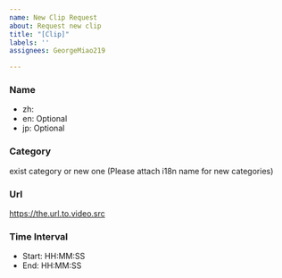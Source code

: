 ```yaml
---
name: New Clip Request
about: Request new clip
title: "[Clip]"
labels: ''
assignees: GeorgeMiao219

---
```


### Name
- zh:
- en: Optional
- jp: Optional

### Category
exist category or new one (Please attach i18n name for new categories)

### Url
https://the.url.to.video.src

### Time Interval
- Start: HH:MM:SS
- End: HH:MM:SS
